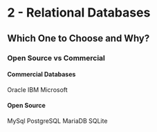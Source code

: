 # 2 - Relational Databases

## Which One to Choose and Why?

### Open Source vs Commercial

#### Commercial Databases

Oracle 
IBM
Microsoft

#### Open Source 

MySql
PostgreSQL
MariaDB
SQLite


